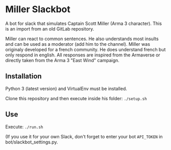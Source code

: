 # Miller Slackbot
A bot for slack that simulates Captain Scott Miller (Arma 3 character).
This is an import from an old GitLab repository.

Miller can react to common sentences. He also understands most insults and can be used as a moderator (add him to the channel).
Miller was originaly developed for a french community. He does understand french but only respond in english.
All responses are inspired from the Armaverse or directly taken from the Arma 3 "East Wind" campaign.

## Installation
Python 3 (latest version) and VirtualEnv must be installed.

Clone this repository and then execute inside his folder:
`./setup.sh`

## Use
Execute: `./run.sh`

(If you use it for your own Slack, don't forget to enter your bot `API_TOKEN` in bot/slackbot_settings.py.
